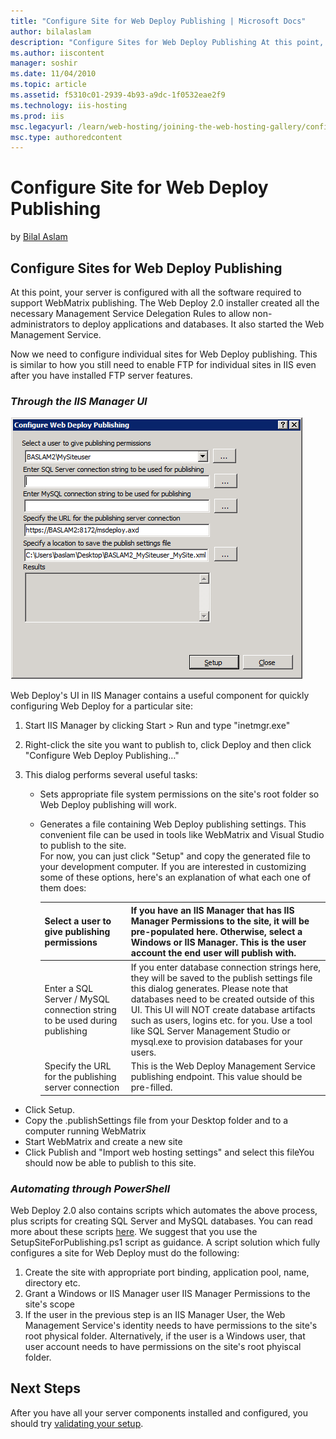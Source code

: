 ```yaml
---
title: "Configure Site for Web Deploy Publishing | Microsoft Docs"
author: bilalaslam
description: "Configure Sites for Web Deploy Publishing At this point, your server is configured with all the software required to support WebMatrix publishing. The Web De..."
ms.author: iiscontent
manager: soshir
ms.date: 11/04/2010
ms.topic: article
ms.assetid: f5310c01-2939-4b93-a9dc-1f0532eae2f9
ms.technology: iis-hosting
ms.prod: iis
msc.legacyurl: /learn/web-hosting/joining-the-web-hosting-gallery/configure-site-for-web-deploy-publishing
msc.type: authoredcontent
---
```

Configure Site for Web Deploy Publishing
====================
by [Bilal Aslam](https://github.com/bilalaslam)

## Configure Sites for Web Deploy Publishing

At this point, your server is configured with all the software required to support WebMatrix publishing. The Web Deploy 2.0 installer created all the necessary Management Service Delegation Rules to allow non-administrators to deploy applications and databases. It also started the Web Management Service.

Now we need to configure individual sites for Web Deploy publishing. This is similar to how you still need to enable FTP for individual sites in IIS even after you have installed FTP server features.

### *Through the IIS Manager UI*

[![](configure-site-for-web-deploy-publishing/_static/image2.png)](configure-site-for-web-deploy-publishing/_static/image1.png)

Web Deploy's UI in IIS Manager contains a useful component for quickly configuring Web Deploy for a particular site:

1. Start IIS Manager by clicking Start &gt; Run and type "inetmgr.exe"
2. Right-click the site you want to publish to, click Deploy and then click "Configure Web Deploy Publishing…"
3. This dialog performs several useful tasks:  

    - Sets appropriate file system permissions on the site's root folder so Web Deploy publishing will work.
    - Generates a file containing Web Deploy publishing settings. This convenient file can be used in tools like WebMatrix and Visual Studio to publish to the site.  
 For now, you can just click "Setup" and copy the generated file to your development computer. If you are interested in customizing some of these options, here's an explanation of what each one of them does:  

        | Select a user to give publishing permissions | If you have an IIS Manager that has IIS Manager Permissions to the site, it will be pre-populated here. Otherwise, select a Windows or IIS Manager. This is the user account the end user will publish with. |
        | --- | --- |
        | Enter a SQL Server / MySQL connection string to be used during publishing | If you enter database connection strings here, they will be saved to the publish settings file this dialog generates. Please note that databases need to be created outside of this UI. This UI will NOT create database artifacts such as users, logins etc. for you. Use a tool like SQL Server Management Studio or mysql.exe to provision databases for your users. |
        | Specify the URL for the publishing server connection | This is the Web Deploy Management Service publishing endpoint. This value should be pre-filled. |
- Click Setup.
- Copy the .publishSettings file from your Desktop folder and to a computer running WebMatrix
- Start WebMatrix and create a new site
- Click Publish and "Import web hosting settings" and select this fileYou should now be able to publish to this site.

### *Automating through PowerShell*

Web Deploy 2.0 also contains scripts which automates the above process, plus scripts for creating SQL Server and MySQL databases. You can read more about these scripts [here](../../publish/using-web-deploy/web-deploy-powershell-cmdlets.md). We suggest that you use the SetupSiteForPublishing.ps1 script as guidance. A script solution which fully configures a site for Web Deploy must do the following:

1. Create the site with appropriate port binding, application pool, name, directory etc.
2. Grant a Windows or IIS Manager user IIS Manager Permissions to the site's scope
3. If the user in the previous step is an IIS Manager User, the Web Management Service's identity needs to have permissions to the site's root physical folder. Alternatively, if the user is a Windows user, that user account needs to have permissions on the site's root phyiscal folder.

## Next Steps

After you have all your server components installed and configured, you should try [validating your setup](validate-your-server-configuration.md "Validate your server setup").